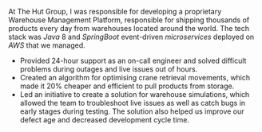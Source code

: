 At The Hut Group, I was responsible for developing a proprietary Warehouse Management Platform, responsible for shipping thousands of products every day from warehouses located around the world. The tech stack was *Java* 8 and *SpringBoot* event-driven *microservices* deployed on *AWS* that we managed.

* Provided 24-hour support as an on-call engineer and solved difficult problems during outages and live issues out of hours.
* Created an algorithm for optimising crane retrieval movements, which made it 20% cheaper and efficient to pull products from storage.
* Led an initiative to create a solution for warehouse simulations, which allowed the team to troubleshoot live issues as well as catch bugs in early stages during testing. The solution also helped us improve our defect age and decreased development cycle time.
